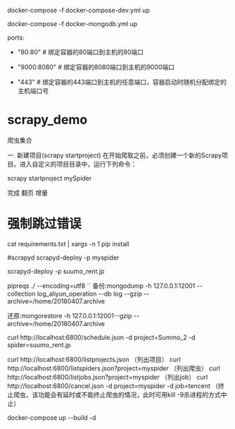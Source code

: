 docker-compose -f docker-compose-dev.yml up


docker-compose -f docker-mongodb.yml up

ports:
 
- "80:80" # 绑定容器的80端口到主机的80端口
 
- "9000:8080" # 绑定容器的8080端口到主机的9000端口
 
- "443" # 绑定容器的443端口到主机的任意端口，容器启动时随机分配绑定的主机端口号


# scrapy_demo
爬虫集合


一. 新建项目(scrapy startproject)
在开始爬取之前，必须创建一个新的Scrapy项目。进入自定义的项目目录中，运行下列命令：

scrapy startproject mySpider


完成 翻页 增量

# 强制跳过错误
cat requirements.txt | xargs -n 1 pip install

#scrapyd
scrapyd-deploy -p myspider

scrapyd-deploy -p suumo_rent.jp

pipreqs ./ --encoding=utf8 
``
备份:mongodump -h 127.0.0.1:12001 --collection log_aliyun_operation --db log --gzip --archive=/home/20180407.archive

还原:mongorestore  -h 127.0.0.1:12001--gzip --archive=/home/20180407.archive

curl http://localhost:6800/schedule.json -d project=Summo_2 -d spider=suumo_rent.jp

curl http://localhost:6800/listprojects.json （列出项目）
curl http://localhost:6800/listspiders.json?project=myspider （列出爬虫）
curl http://localhost:6800/listjobs.json?project=myspider （列出job）
curl http://localhost:6800/cancel.json -d project=myspider -d job=tencent （终止爬虫，该功能会有延时或不能终止爬虫的情况，此时可用kill -9杀进程的方式中止）


docker-compose up --build -d